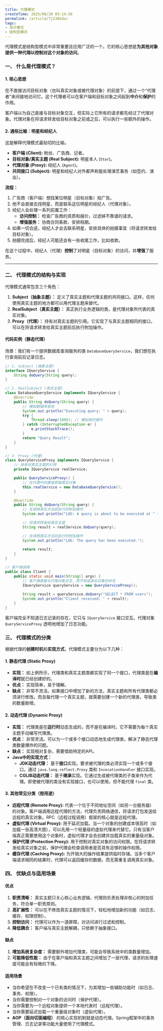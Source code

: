 ```yaml
---
title: 代理模式
createTime: 2025/06/20 03:14:30
permalink: /article/7j238kdx/
tags:
- 设计模式
- 结构型模式
---
```


代理模式是结构型模式中非常重要且应用广泛的一个。它的核心思想是**为其他对象提供一种代理以控制对这个对象的访问**。



### 一、 什么是代理模式？

#### 1. 核心思想
在不直接访问目标对象（也叫真实对象或被代理对象）的前提下，通过一个“代理者”来间接地访问它。这个代理者可以在客户端和目标对象之间起到**中介**和**保护**的作用。

客户端以为自己直接与目标对象交互，但实际上它所有的请求都先经过了代理对象。代理对象在将请求转发给目标对象之前或之后，可以执行一些额外的操作。

#### 2. 通俗比喻：明星和经纪人
这是解释代理模式最贴切的比喻。
*   **客户端 (Client):** 粉丝、广告商、记者。
*   **目标对象/真实主题 (Real Subject):** 明星本人 (`Star`)。
*   **代理对象 (Proxy):** 经纪人 (`Agent`)。
*   **共同接口 (Subject):** 明星和经纪人对外都声称能处理演艺事务（如签约、演出）。

**流程：**
1.  广告商（客户端）想找某位明星（目标对象）拍广告。
2.  他不会直接去找明星，而是联系这位明星的经纪人（代理对象）。
3.  经纪人会处理一系列前置工作：
    *   **访问控制：** 检查广告商的资质和报价，过滤掉不靠谱的请求。
    *   **增强服务：** 协商合同条款、安排档期。
4.  如果一切合适，经纪人才会去联系明星，安排具体的拍摄事宜（将请求转发给目标对象）。
5.  拍摄完成后，经纪人可能还会有一些收尾工作，比如收款。

在这个过程中，经纪人（代理）**控制**了对明星（目标对象）的访问，并**增强**了服务。

---

### 二、 代理模式的结构与实现

代理模式通常包含三个角色：

1.  **Subject（抽象主题）：** 定义了真实主题和代理主题的共同接口。这样，任何使用真实主题的地方都可以用代理主题来替代。
2.  **RealSubject（真实主题）：** 真正执行业务逻辑的类，是代理对象所代表的真实对象。
3.  **Proxy（代理）：** 持有对真实主题的引用。它实现了与真实主题相同的接口，可以在将请求转发给真实主题前后执行附加操作。

#### 代码实例（静态代理）
场景：我们有一个提供数据库查询服务的类 `DatabaseQueryService`，我们想在执行查询前后记录日志。

```java
// 1. Subject (抽象主题)
interface IQueryService {
    String doQuery(String query);
}

// 2. RealSubject (真实主题)
class DatabaseQueryService implements IQueryService {
    @Override
    public String doQuery(String query) {
        // 模拟数据库查询
        System.out.println("Executing query: " + query);
        try {
            Thread.sleep(1000); // 模拟耗时操作
        } catch (InterruptedException e) {
            e.printStackTrace();
        }
        return "Query Result";
    }
}

// 3. Proxy (代理)
class QueryServiceProxy implements IQueryService {
    // 持有对真实主题的引用
    private IQueryService realService;

    public QueryServiceProxy() {
        // 在代理中创建或获取真实对象
        this.realService = new DatabaseQueryService();
    }

    @Override
    public String doQuery(String query) {
        // 在调用真实方法前执行的附加操作
        System.out.println("LOG: A query is about to be executed at " + System.currentTimeMillis());

        // 将请求转发给真实主题
        String result = realService.doQuery(query);

        // 在调用真实方法后执行的附加操作
        System.out.println("LOG: The query has been executed.");
        
        return result;
    }
}

// 客户端调用
public class Client {
    public static void main(String[] args) {
        // 客户端直接与代理对象交互，而不知道真实对象的存在
        IQueryService queryService = new QueryServiceProxy();
        
        String result = queryService.doQuery("SELECT * FROM users");
        System.out.println("Client received: " + result);
    }
}
```
客户端完全不知道日志记录的存在，它只与 `IQueryService` 接口交互。代理对象 `QueryServiceProxy` 透明地增加了日志功能。


### 三、 代理模式的分类

根据代理的**创建时机**和**实现方式**，代理模式主要分为以下几种：

#### 1. 静态代理 (Static Proxy)
*   **实现：** 如上例所示，代理类和真实主题类都实现了同一个接口，代理类是在**编译时**就已经创建好的。
*   **优点：** 实现简单，易于理解。
*   **缺点：** 非常不灵活。如果接口中增加了新的方法，真实主题和所有代理类都必须进行修改。而且每代理一个真实主题，就需要创建一个新的代理类，导致类的数量剧增。

#### 2. 动态代理 (Dynamic Proxy)
*   **实现：** 代理类是在**运行时**动态生成的，而不是在编译时。它不需要为每个真实主题手动编写代理类。
*   **优点：** 非常灵活。可以为一个或多个接口动态地生成代理类，解决了静态代理类数量爆炸的问题。
*   **缺点：** 实现相对复杂，需要借助特定的API。
*   **Java中的实现方式：**
    *   **JDK动态代理：** 基于**接口**实现。要求被代理的类必须实现一个或多个接口。通过 `java.lang.reflect.Proxy` 类和 `InvocationHandler` 接口实现。
    *   **CGLIB动态代理：** 基于**继承**实现。它通过生成被代理类的子类来作为代理。即使被代理的类没有实现接口，也可以使用。但不能代理 `final` 类。

#### 3. 其他常见分类（按用途）

*   **远程代理 (Remote Proxy):** 代表一个位于不同地址空间（如另一台服务器）的对象。客户端调用远程代理的方法，代理负责网络通信，将请求打包发送给远程的真实对象。RPC（远程过程调用）框架的核心就是远程代理。
*   **虚拟代理 (Virtual Proxy):** 用于延迟加载。当一个对象的创建成本很高时（如加载一张高清大图），可以先用一个轻量级的虚拟代理来代替它。只有当客户端真正需要使用这个对象时，虚拟代理才会去创建并加载真实的重量级对象。
*   **保护代理 (Protection Proxy):** 用于控制对真实对象的访问权限。在将请求转发给真实对象之前，保护代理会检查调用者是否具有足够的操作权限。
*   **缓存代理 (Caching Proxy):** 为开销大的操作结果提供临时存储。当多个客户端请求相同的结果时，代理可以返回缓存的数据，而无需重复调用真实对象。


### 四、 优缺点与适用场景

#### 优点
1.  **职责清晰：** 真实主题只关心核心业务逻辑，代理则负责处理非核心的附加任务，符合单一职责原则。
2.  **高扩展性：** 可以在不修改真实主题的情况下，轻松地增加新的功能（如日志、缓存、权限控制）。
3.  **控制访问：** 代理可以作为一道屏障，对访问进行过滤和控制。
4.  **降低耦合：** 客户端与真实主题解耦，只依赖于抽象接口。

#### 缺点
1.  **增加系统复杂度：** 需要额外增加代理类，可能会导致系统中的类数量增加。
2.  **可能降低性能：** 由于在客户端和真实主题之间增加了一层代理，请求的处理速度可能会有轻微的下降。

#### 适用场景
*   当你希望在不改变一个已有类的情况下，为其增加一些辅助功能时（如日志、事务、权限）。
*   当你需要控制对一个对象的访问时（保护代理）。
*   当你需要为一个远程对象提供一个本地代表时（远程代理）。
*   当你需要延迟加载一个重量级对象时（虚拟代理）。
*   **AOP（面向切面编程）** 的核心实现机制就是动态代理。Spring框架中的事务管理、日志记录等功能大量使用了代理模式。